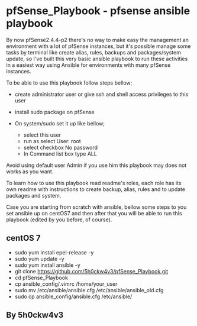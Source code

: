 # pfSense_Playbook - pfsense ansible playbook

By now pfSense2.4.4-p2 there's no way to make easy the management an environment with a lot of pfSense instances, but it's possible manage some tasks by terminal like create alias, rules, backups and packages/system update, so I've built this very basic ansible playbook to run these activities in a easiest way using Ansible for environments with many pfSense instances.

To be able to use this playbook follow steps bellow;
  
  - create administrator user or give ssh and shell access privileges to this user
  
  - install sudo package on pfSense
  
  - On system/sudo set it up like bellow;
      - select this user
      - run as select User: root
      - select checkbox No password
      - In Command list box type ALL
      
Avoid using default user Admin if you use him this playbook may does not works as you want.

To learn how to use this playbook read readme's roles, each role has its own readme with instructions to create backup, alias, rules and to update packages and system.

Case you are starting from scratch with ansible, bellow some steps to you set ansible up on centOS7 and then after that you will be able to run this playbook (edited by you before, of course).
  
  centOS 7
  -
  
  - sudo yum install epel-release -y
  - sudo yum update -y
  - sudo yum install ansible -y
  - git clone https://github.com/5h0ckw4v3/pfSense_Playbook.git
  - cd pfSense_Playbook
  - cp ansible_config/.vimrc /home/your_user
  - sudo mv /etc/ansible/ansible.cfg /etc/ansible/ansible_old.cfg
  - sudo cp ansible_config/ansible.cfg /etc/ansible/

By 5h0ckw4v3
-
